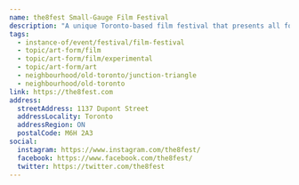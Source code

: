```yaml
---
name: the8fest Small-Gauge Film Festival
description: "A unique Toronto-based film festival that presents all forms of small-gauge film: 8mm, Super 8 and 9.5mm, as well as works in installation, loops, personal, handmade, experimental, animations, diaries, essays, collage, cut-ups, performance/film, music/film and 'proto-cinema devices' like zoetropes. Founded in 2007, the8fest showcases the 70+ year history of small-gauge film and is committed to keeping the exhibition of small-gauge film a viable presentation medium."
tags:
  - instance-of/event/festival/film-festival
  - topic/art-form/film
  - topic/art-form/film/experimental
  - topic/art-form/art
  - neighbourhood/old-toronto/junction-triangle
  - neighbourhood/old-toronto
link: https://the8fest.com
address:
  streetAddress: 1137 Dupont Street
  addressLocality: Toronto
  addressRegion: ON
  postalCode: M6H 2A3
social:
  instagram: https://www.instagram.com/the8fest/
  facebook: https://www.facebook.com/the8fest/
  twitter: https://twitter.com/the8fest
---
```

